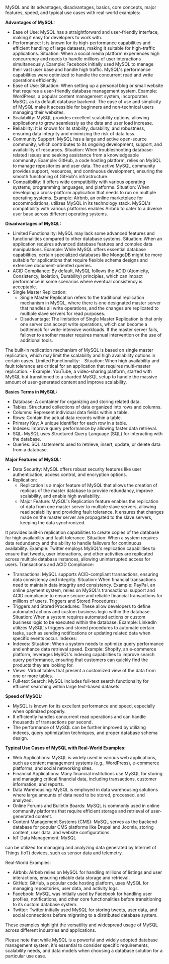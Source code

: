 MySQL and its advantages, disadvantages, basics, core concepts, major features, speed, and typical use cases with real-world examples:

**Advantages of MySQL:**
- Ease of Use: MySQL has a straightforward and user-friendly interface, making it easy for developers to work with.
- Performance: It is known for its high-performance capabilities and efficient handling of large datasets, making it suitable for high-traffic applications.
Situation: When a social media platform experiences high concurrency and needs to handle millions of user interactions simultaneously.
Example: Facebook initially used MySQL to manage their vast user base and handle high traffic. MySQL's performance capabilities were optimized to handle the concurrent read and write operations efficiently.
- Ease of Use:
Situation: When setting up a personal blog or small website that requires a user-friendly database management system.
Example: WordPress, a popular content management system, incorporates MySQL as its default database backend. The ease of use and simplicity of MySQL make it accessible for beginners and non-technical users managing their websites.
- Scalability: MySQL provides excellent scalability options, allowing applications to grow seamlessly as the data and user load increase.
- Reliability: It is known for its stability, durability, and robustness, ensuring data integrity and minimizing the risk of data loss.
- Community Support: MySQL has a large and active open-source community, which contributes to its ongoing development, support, and availability of resources.
Situation: When troubleshooting database-related issues and seeking assistance from a knowledgeable community.
Example: GitHub, a code hosting platform, relies on MySQL to manage repositories and user data. The active MySQL community provides support, resources, and continuous development, ensuring the smooth functioning of GitHub's infrastructure.
- Compatibility: It offers wide compatibility with various operating systems, programming languages, and platforms.
Situation: When developing a cross-platform application that needs to run on multiple operating systems.
Example: Airbnb, an online marketplace for accommodations, utilizes MySQL in its technology stack. MySQL's compatibility with various platforms enables Airbnb to cater to a diverse user base across different operating systems.


**Disadvantages of MySQL:**
- Limited Functionality: MySQL may lack some advanced features and functionalities compared to other database systems.
Situation: When an application requires advanced database features and complex data manipulations.
Example: While MySQL offers essential database capabilities, certain specialized databases like MongoDB might be more suitable for applications that require flexible schema designs and extensive document-oriented queries.
- ACID Compliance: By default, MySQL follows the ACID (Atomicity, Consistency, Isolation, Durability) principles, which can impact performance in some scenarios where eventual consistency is acceptable.
- Single Master Replication: 
    - Single Master Replication refers to the traditional replication mechanism in MySQL, where there is one designated master server that handles all write operations, and the changes are replicated to multiple slave servers for read purposes.
    - Disadvantage: The limitation of Single Master Replication is that only one server can accept write operations, which can become a bottleneck for write-intensive workloads. If the master server fails, failover to another master requires manual intervention or the use of additional tools.

The built-in replication mechanism of MySQL is based on single master replication, which may limit the scalability and high availability options in certain cases.
    Limited Functionality:
    - Situation: When high availability and fault tolerance are critical for an application that requires multi-master replication.
    - Example: YouTube, a video-sharing platform, started with MySQL but transitioned to a sharded MySQL setup to handle the massive amount of user-generated content and improve scalability.



**Basics Terms in MySQL:**
- Database: A container for organizing and storing related data.
- Tables: Structured collections of data organized into rows and columns.
- Columns: Represent individual data fields within a table.
- Rows: Contain the actual data records within a table.
- Primary Key: A unique identifier for each row in a table.
- Indexes: Improve query performance by allowing faster data retrieval.
- SQL: MySQL uses Structured Query Language (SQL) for interacting with the database.
- Queries: SQL statements used to retrieve, insert, update, or delete data from a database.

**Major Features of MySQL:**
- Data Security: MySQL offers robust security features like user authentication, access control, and encryption options.
- Replication: 
    - Replication is a major feature of MySQL that allows the creation of replicas of the master database to provide redundancy, improve scalability, and enable high availability.
    - Major Feature: MySQL's Replication feature enables the replication of data from one master server to multiple slave servers, allowing read scalability and providing fault tolerance. It ensures that changes made on the master server are propagated to the slave servers, keeping the data synchronized.

It provides built-in replication capabilities to create copies of the database for high availability and fault tolerance.
Situation: When a system requires data redundancy and the ability to handle failovers for continuous availability.
Example: Twitter employs MySQL's replication capabilities to ensure that tweets, user interactions, and other activities are replicated across multiple database instances, allowing uninterrupted access for users.
Transactions and ACID Compliance:
- Transactions: MySQL supports ACID-compliant transactions, ensuring data consistency and integrity.
Situation: When financial transactions need to maintain data integrity and consistency.
Example: PayPal, an online payment system, relies on MySQL's transactional support and ACID compliance to ensure secure and reliable financial transactions for millions of users.
Triggers and Stored Procedures:
- Triggers and Stored Procedures: These allow developers to define automated actions and custom business logic within the database.
Situation: When a system requires automated actions or custom business logic to be executed within the database.
Example: LinkedIn utilizes MySQL's triggers and stored procedures to automate certain tasks, such as sending notifications or updating related data when specific events occur.
Indexes:
- Indexes:
Situation: When a system needs to optimize query performance and enhance data retrieval speed.
Example: Shopify, an e-commerce platform, leverages MySQL's indexing capabilities to improve search query performance, ensuring that customers can quickly find the products they are looking for.
- Views: Virtual tables that present a customized view of the data from one or more tables.
- Full-text Search: MySQL includes full-text search functionality for efficient searching within large text-based datasets.


**Speed of MySQL:**
- MySQL is known for its excellent performance and speed, especially when optimized properly.
- It efficiently handles concurrent read operations and can handle thousands of transactions per second.
- The performance of MySQL can be further improved by utilizing indexes, query optimization techniques, and proper database schema design.

**Typical Use Cases of MySQL with Real-World Examples:**
- Web Applications: MySQL is widely used in various web applications, such as content management systems (e.g., WordPress), e-commerce platforms, and social networking sites.
- Financial Applications: Many financial institutions use MySQL for storing and managing critical financial data, including transactions, customer information, and reports.
- Data Warehousing: MySQL is employed in data warehousing solutions where large amounts of data need to be stored, processed, and analyzed.
- Online Forums and Bulletin Boards: MySQL is commonly used in online community platforms that require efficient storage and retrieval of user-generated content.
- Content Management Systems (CMS): MySQL serves as the backend database for popular CMS platforms like Drupal and Joomla, storing content, user data, and website configurations.
- IoT Data Management: MySQL

 can be utilized for managing and analyzing data generated by Internet of Things (IoT) devices, such as sensor data and telemetry.

Real-World Examples:
- Airbnb: Airbnb relies on MySQL for handling millions of listings and user interactions, ensuring reliable data storage and retrieval.
- GitHub: GitHub, a popular code hosting platform, uses MySQL for managing repositories, user data, and activity logs.
- Facebook: MySQL was initially used by Facebook for handling user profiles, notifications, and other core functionalities before transitioning to its custom database system.
- Twitter: Twitter initially used MySQL for storing tweets, user data, and social connections before migrating to a distributed database system.

These examples highlight the versatility and widespread usage of MySQL across different industries and applications.

Please note that while MySQL is a powerful and widely adopted database management system, it's essential to consider specific requirements, scalability needs, and data models when choosing a database solution for a particular use case.